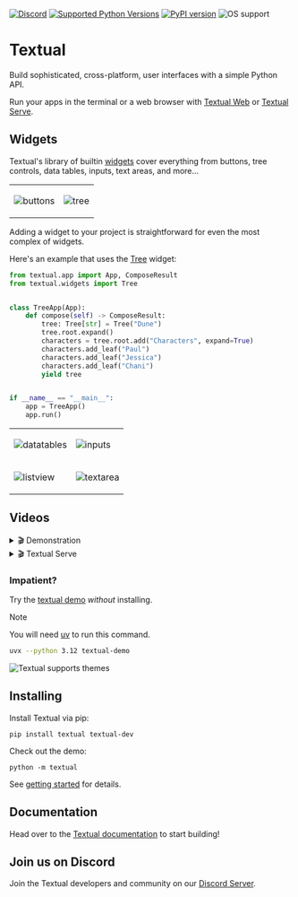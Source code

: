 
[![Discord](https://img.shields.io/discord/1026214085173461072)](https://discord.gg/Enf6Z3qhVr)
[![Supported Python Versions](https://img.shields.io/pypi/pyversions/textual/0.87.1)](https://pypi.org/project/textual/)
[![PyPI version](https://badge.fury.io/py/textual.svg)](https://badge.fury.io/py/textual)
![OS support](https://img.shields.io/badge/OS-macOS%20Linux%20Windows-red)



# Textual

Build sophisticated, cross-platform, user interfaces with a simple Python API.

Run your apps in the terminal or a web browser with [Textual Web](https://github.com/Textualize/textual-web) or [Textual Serve](https://github.com/Textualize/textual-serve).




## Widgets

Textual's library of builtin [widgets](https://textual.textualize.io/widget_gallery/) cover everything from buttons, tree controls, data tables, inputs, text areas, and more…





<table>

<tr>

  <td>
    
  ![buttons](https://github.com/user-attachments/assets/2ac26387-aaa3-41ed-bc00-7d488600343c)
    
  </td>

  <td>
    
![tree](https://github.com/user-attachments/assets/61ccd6e9-97ea-4918-8eda-3ee0f0d3770e)
    
  </td>
  
</tr>

</table>

Adding a widget to your project is straightforward for even the most complex of widgets.

Here's an example that uses the [Tree](https://textual.textualize.io/widgets/tree/) widget:

```python
from textual.app import App, ComposeResult
from textual.widgets import Tree


class TreeApp(App):
    def compose(self) -> ComposeResult:
        tree: Tree[str] = Tree("Dune")
        tree.root.expand()
        characters = tree.root.add("Characters", expand=True)
        characters.add_leaf("Paul")
        characters.add_leaf("Jessica")
        characters.add_leaf("Chani")
        yield tree


if __name__ == "__main__":
    app = TreeApp()
    app.run()
```


<table>



<tr>

  <td>
    
  ![datatables](https://github.com/user-attachments/assets/3e1f9f7a-f965-4901-a114-3c188bd17695)
    
  </td>

  <td>
    
![inputs](https://github.com/user-attachments/assets/b02aa203-7c37-42da-a1bb-2cb244b7d0d3)
    
  </td>
  
</tr>
<tr>

<td>



![listview](https://github.com/user-attachments/assets/963603bc-aa07-4688-bd24-379962ece871)




</td>


<td>


![textarea](https://github.com/user-attachments/assets/cd4ba787-5519-40e2-8d86-8224e1b7e506)




  
</td>

  
</tr>

</table>

## Videos

<details>
  <summary> 🎬 Demonstration </summary>
  <hr>

https://github.com/user-attachments/assets/71afec49-fe89-4e8d-a8cf-148fa2601362


 </details>



<details>
  <summary> 🎬 Textual Serve </summary>
  <hr>


https://github.com/user-attachments/assets/97ab8825-0af6-42e9-b7e5-f554303a2112




 </details>

### Impatient?

Try the [textual demo](https://github.com/textualize/textual-demo) *without* installing.

> [!NOTE]
> You will need [uv](https://docs.astral.sh/uv/) to run this command.

```bash
uvx --python 3.12 textual-demo
```

![Textual supports themes](https://github.com/user-attachments/assets/3de1a991-1154-48b4-b547-21f98509f8c4)



## Installing

Install Textual via pip:

```
pip install textual textual-dev
```

Check out the demo:

```
python -m textual
```

See [getting started](https://textual.textualize.io/getting_started/) for details.



## Documentation

Head over to the [Textual documentation](http://textual.textualize.io/) to start building!

## Join us on Discord

Join the Textual developers and community on our [Discord Server](https://discord.gg/Enf6Z3qhVr).
